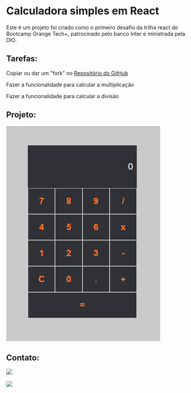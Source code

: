 # Calculadora simples em React

Este é um projeto foi criado como o primeiro desafio da trilha react do Bootcamp Orange Tech+, patrocinado pelo banco Inter e ministrada pela DIO.

## Tarefas:

Copiar ou dar um "fork" no [Repositório do GitHub](https://github.com/digitalinnovationone/trilha-react-desafio01-calculadora)

Fazer a funcionalidade para calcular a multiplicação

Fazer a funcionalidade para calcular a divisão

## Projeto:
<p>
<img alt="Calculadora" src="https://github.com/calasso/projetos-REACT/blob/main/calculadora-dio-react/README/calc-project.png">
</p>

## Contato:

<p>
<a href="https://www.linkedin.com/in/raphael-calasso" target="_blank"><img src="https://img.shields.io/badge/-LinkedIn-%230077B5?style=for-the-badge&logo=linkedin&logoColor=white" target="_blank"></a>

<a href = "mailto:rcalasso@gmail.com"><img src="https://img.shields.io/badge/-Gmail-%23333?style=for-the-badge&logo=gmail&logoColor=white" target="_blank"></a>
</p>
